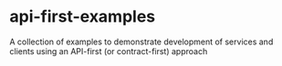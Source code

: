 # api-first-examples
A collection of examples to demonstrate development of services and clients using an API-first (or contract-first) approach
